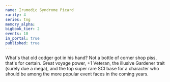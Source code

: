 ```yaml
---
name: Irumodic Syndrome Picard
rarity: 4
series: tng
memory_alpha:
bigbook_tier: 2
events: 10
in_portal: true
published: true
---
```


What's that old codger got in his hand? Not a bottle of corner shop piss, that's for certain. Great voyage power, +1 Veteran, the illusive Gardener trait (surely due a mega), and the top super rare SCI base for a character who should be among the more popular event faces in the coming years.
